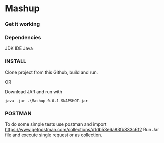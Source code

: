 # Mashup

### Get it working

### Dependencies
JDK
IDE
Java

### INSTALL
Clone project from this Github, build and run.

OR

Download JAR and run with 

```java -jar .\Mashup-0.0.1-SNAPSHOT.jar```

### POSTMAN
To do some simple tests use postman and import 
https://www.getpostman.com/collections/d1db53e6a83fb833c6f2
Run Jar file and execute single request or as collection.

